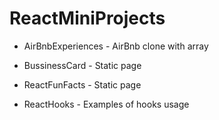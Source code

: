 # ReactMiniProjects

- AirBnbExperiences - AirBnb clone with array

- BussinessCard - Static page

- ReactFunFacts - Static page

- ReactHooks - Examples of hooks usage
